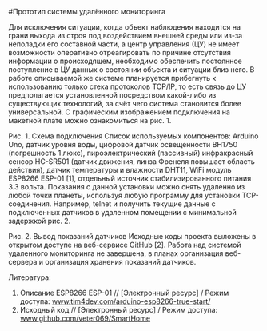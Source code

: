 

#Прототип системы удалённого мониторинга

Для исключения ситуации, когда объект наблюдения находится на грани выхода из строя под воздействием внешней среды или из-за неполадки его составной части, а центр управления (ЦУ) не имеет возможности оперативно отреагировать по причине отсутствия информации о происходящем, необходимо обеспечить постоянное поступление в ЦУ данных о состоянии объекта и ситуации близ него. 
В работе описываемой же системе планируется прибегнуть к использованию только стека протоколов TCP/IP, то есть связь до ЦУ предполагается установленной посредством какой-либо из существующих технологий, за счёт чего система становится более универсальной. С графическим изображением подключения на макетной плате можно ознакомиться на рис. 1.
 
Рис. 1. Схема подключения
Список используемых компонентов: Arduino Uno, датчик уровня воды, цифровой датчик освещенности BH1750 (погрешность 1 люкс), пироэлектрический (пассивный) инфракрасный сенсор HC-SR501 (датчик движения, линза Френеля повышает область действия), датчик температуры и влажности DHT11, WiFi модуль ESP8266 ESP-01 [1], отдельный источник стабилизированного питания 3.3 вольта. Показания с данной установки можно снять удаленно из любой точки планеты, используя любую программу для установки TCP-соединения. Например, telnet и получить текущие данные с подключенных датчиков в удаленном помещении с минимальной задержкой рис. 2.
                                                  
Рис. 2. Вывод показаний датчиков
Исходные коды проекта выложены в открытом доступе на веб-сервисе GitHub [2]. Работа над системой удаленного мониторинга не завершена, в планах организация веб-сервера и организация хранения показаний датчиков.
                                 
Литература:
1.	Описание ESP8266 ESP-01  // [Электронный ресурс] / Режим доступа: www.tim4dev.com/arduino-esp8266-true-start/
2.	Исходный код // [Электронный ресурс] / Режим доступа: www.github.com/veter069/SmartHome


